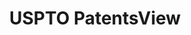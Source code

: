---
layout: default
bigquery: https://console.cloud.google.com/bigquery?p=patents-public-data&d=patentsview&page=dataset
citation: Attribution should be given to PatentsView for use, distribution, or derivative
  works.
code: https://github.com/CSSIP-AIR/PatentsView-Code-Snippets/
contributors: USPTO
cost: None
description: 'PatentsView includes US patent data including raw data (summaries, applications,
  pregrant applications), disambugations of inventors and assignees, and inventor
  gender estimates.  Also foreign priority data, # of figures and sheets, and government
  interest statements.'
documentation: https://patentsview.org/query/builder-faqs
last_edit: Mon, 04 Apr 2022 19:02:57 GMT
location: https://patentsview.org/
maintained_by: USPTO
record_creation_timestamp: 12/2/2020 17:20:46
schema_fields: '[''location_id'', ''mainclass_id'', ''male_flag'', ''disamb_assignee_id_20181127'',
  ''type'', ''rel_id'', ''fname'', ''withdrawn'', ''disamb_inventor_id_20181127'',
  ''latin_name'', ''county_fips'', ''category_id'', ''role'', ''classification_status'',
  ''disamb_inventor_id_20191008'', ''section'', ''country_transformed'', ''_102_date'',
  ''lname'', ''designation'', ''classification_level'', ''name_last'', ''kind'', ''organization_id'',
  ''disamb_assignee_id_20200331'', ''disamb_inventor_id_20190820'', ''country'', ''disamb_assignee_id_20200630'',
  ''num_claims'', ''lapse_of_patent'', ''citation_id'', ''disamb_inventor_id_20200630'',
  ''subgroup_id'', ''_371_date'', ''inventor_id'', ''date'', ''ipc_class'', ''term_grant'',
  ''f371_date'', ''uuid'', ''f102_date'', ''disamb_inventor_id_20190312'', ''doc_type'',
  ''attribution_status'', ''disamb_assignee_id_20191008'', ''disamb_inventor_id_20171003'',
  ''text'', ''subclass'', ''disamb_inventor_id_20170307'', ''symbol_position'', ''latitude'',
  ''category'', ''latlong'', ''publication_number'', ''subsection_id'', ''term_extension'',
  ''level_two'', ''gi_statement'', ''id'', ''level_one'', ''state'', ''organization'',
  ''subclass_id'', ''name_first'', ''section_id'', ''assignee_id'', ''rawinventor_id'',
  ''ipc_version_indicator'', ''field_title'', ''classification_value'', ''application_id'',
  ''disamb_assignee_id_20200929'', ''doctype'', ''relkind'', ''disamb_inventor_id_20200331'',
  ''variety'', ''longitude'', ''subcategory_id'', ''num_sheets'', ''disamb_assignee_id_20190820'',
  ''dependent'', ''male'', ''classification_data_source'', ''sequence'', ''rawlocation_id'',
  ''disamb_inventor_id_20191231'', ''contract_award_number'', ''exemplary'', ''main_group'',
  ''number'', ''disamb_assignee_id_20190312'', ''state_fips'', ''county'', ''group_id'',
  ''patent_id'', ''group'', ''series_code'', ''disamb_inventor_id_20171226'', ''title'',
  ''status'', ''disamb_inventor_id_20180528'', ''filename'', ''lawyer_id'', ''sector_title'',
  ''disamb_assignee_id_20191231'', ''length'', ''subgroup'', ''disclaimer_date'',
  ''rawassignee_id'', ''deceased'', ''reldocno'', ''abstract'', ''disamb_inventor_id_20201229'',
  ''num_figures'', ''disamb_inventor_id_20200929'', ''city'', ''rule_47'', ''action_date'',
  ''num'', ''disamb_inventor_id_20170808'', ''field_id'', ''name'', ''level_three'',
  ''applicant_type'', ''term_disclaimer'']'
shortname: patentsview
tags:
- disambiguation
- United States
- gender
terms_of_use: Creative Commons Attribution 4.0 International License.
timeframe: 1963-1999
title: USPTO PatentsView
uuid: cf1780b1-e265-4e49-8d1d-83b9cfe0fd9a
---
